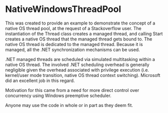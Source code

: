 # NativeWindowsThreadPool

This was created to provide an example to demonstrate the concept of a native OS thread pool, at the request of a Stackoverflow user.
The instantiation of the Thread class creates a managed thread, and calling Start creates a native OS thread that the managed thread gets bound to. The native OS thread is dedicated to the managed thread. Because it is managed, all the .NET synchronization mechanisms can 
be used.

.NET managed threads are scheduled via simulated multitasking within a native OS thread. The involved .NET scheduling overhead 
is generally negligible given the overhead associated with privilege execution (i.e. kernel/user mode transition, native OS thread 
context switching). Microsoft did an excellent job in this regard.

Motivation for this came from a need for more direct control over concurrency using Windows preemptive scheduler. 

Anyone may use the code in whole or in part as they deem fit.

